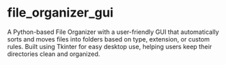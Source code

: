 # file_organizer_gui
A Python-based File Organizer with a user-friendly GUI that automatically sorts and moves files into folders based on type, extension, or custom rules. Built using Tkinter for easy desktop use, helping users keep their directories clean and organized.
